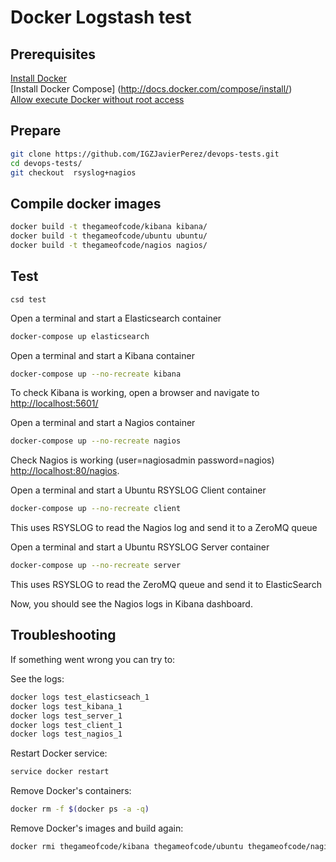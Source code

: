 # Docker Logstash test

## Prerequisites

[Install Docker](https://docs.docker.com/installation/)
<br>
[Install Docker Compose] (http://docs.docker.com/compose/install/)
<br>
[Allow execute Docker without root access](https://docs.docker.com/installation/ubuntulinux/#giving-non-root-access)

## Prepare

```bash
git clone https://github.com/IGZJavierPerez/devops-tests.git
cd devops-tests/
git checkout  rsyslog+nagios
```

## Compile docker images

```bash
docker build -t thegameofcode/kibana kibana/
docker build -t thegameofcode/ubuntu ubuntu/
docker build -t thegameofcode/nagios nagios/
```

## Test

```
csd test
```

Open a terminal and start a Elasticsearch container

```bash
docker-compose up elasticsearch
```

Open a terminal and start a Kibana container

```bash
docker-compose up --no-recreate kibana
```

To check Kibana is working, open a browser and navigate to [http://localhost:5601/](http://localhost:5601/)

Open a terminal and start a Nagios container

```bash
docker-compose up --no-recreate nagios
```

Check Nagios is working (user=nagiosadmin password=nagios) [http://localhost:80/nagios](http://localhost:80/nagios).


Open a terminal and start a Ubuntu RSYSLOG Client container

```bash
docker-compose up --no-recreate client
```

This uses RSYSLOG to read the Nagios log and send it to a ZeroMQ queue

Open a terminal and start a Ubuntu RSYSLOG Server container

```bash
docker-compose up --no-recreate server
```

This uses RSYSLOG to read the ZeroMQ queue and send it to ElasticSearch

Now, you should see the Nagios logs in Kibana dashboard.

## Troubleshooting

If something went wrong you can try to:

See the logs:

```bash
docker logs test_elasticseach_1
docker logs test_kibana_1
docker logs test_server_1
docker logs test_client_1
docker logs test_nagios_1
```

Restart Docker service:

```bash
service docker restart
```

Remove Docker's containers:

```bash
docker rm -f $(docker ps -a -q)
```

Remove Docker's images and build again:

```bash
docker rmi thegameofcode/kibana thegameofcode/ubuntu thegameofcode/nagios
```